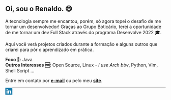 <h2>Oi, sou o Renaldo. 😄</h2>

A tecnologia sempre me encantou, porém, só agora topei o desafio de me tornar um desenvolvedor!  Graças ao Grupo Boticário, terei a oportunidade de me tornar um dev Full Stack através do programa Desenvolve 2022 🎓.

Aqui você verá projetos criados durante a formação e alguns outros que criarei para pôr o aprendizado em prática.

**Foco 🎯**: Java <br>
**Outros Interesses 🆓**: Open Source, Linux - _I use Arch btw_, Python, Vim, Shell Script ...

Entre em contato por **<a href="mailto:eurenaldo@gmail.com">e-mail</a>** ou pelo meu **<a href="https://renaldofreire.github.io/dev-porfolio/" target="blank">site</a>**.

<p align="left"><a href="https://linkedin.com/in/renaldofreire" target="blank"><img align="left" src="icons/linkedin.svg" alt="xtenzq" width="22px" /></a>
<!--<a href="https://fb.com/nrusetski" target="blank"><img align="left" src="icons/facebook.svg" alt="xtenzq" width="22px" /></a>-->

---
